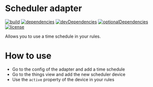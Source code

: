 # Scheduler adapter

[![build](https://github.com/tim-hellhake/scheduler-adapter/workflows/Build/badge.svg)](https://github.com/tim-hellhake/scheduler-adapter/actions?query=workflow:Build)
[![dependencies](https://david-dm.org/tim-hellhake/scheduler-adapter.svg)](https://david-dm.org/tim-hellhake/scheduler-adapter)
[![devDependencies](https://david-dm.org/tim-hellhake/scheduler-adapter/dev-status.svg)](https://david-dm.org/tim-hellhake/scheduler-adapter?type=dev)
[![optionalDependencies](https://david-dm.org/tim-hellhake/scheduler-adapter/optional-status.svg)](https://david-dm.org/tim-hellhake/scheduler-adapter?type=optional)
[![license](https://img.shields.io/badge/license-MPL--2.0-blue.svg)](LICENSE)

Allows you to use a time schedule in your rules.

# How to use
* Go to the config of the adapter and add a time schedule
* Go to the things view and add the new scheduler device
* Use the `active` property of the device in your rules
